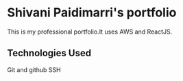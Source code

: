 # Shivani Paidimarri's portfolio

This is my professional portfolio.It uses AWS and ReactJS.

## Technologies Used

Git and github
SSH
